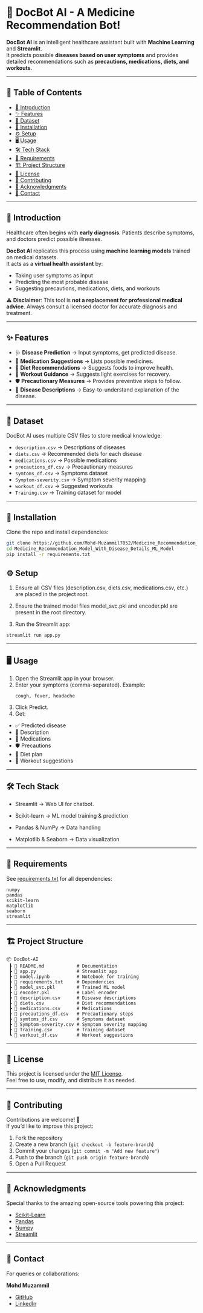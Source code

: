 # 🤖 DocBot AI - A Medicine Recommendation Bot!  

**DocBot AI** is an intelligent healthcare assistant built with **Machine Learning** and **Streamlit**.  
It predicts possible **diseases based on user symptoms** and provides detailed recommendations such as **precautions, medications, diets, and workouts**.  

---

## 📑 Table of Contents  

- [📖 Introduction](#-introduction)  
- [✨ Features](#-features)  
- [📂 Dataset](#-dataset)  
- [🚀 Installation](#-installation)  
- [⚙️ Setup](#️-setup)  
- [🖥️ Usage](#️-usage)  
- [🛠️ Tech Stack](#-tech-stack)  
- [📌 Requirements](#-requirements)  
- [🏗️ Project Structure](#️-project-structure)  
- [📄 License](#-license)  
- [🤝 Contributing](#-contributing)  
- [🙌 Acknowledgments](#-acknowledgments)  
- [📧 Contact](#-contact)  

---

## 📖 Introduction  

Healthcare often begins with **early diagnosis**. Patients describe symptoms, and doctors predict possible illnesses.  

**DocBot AI** replicates this process using **machine learning models** trained on medical datasets.  
It acts as a **virtual health assistant** by:  

- Taking user symptoms as input  
- Predicting the most probable disease  
- Suggesting precautions, medications, diets, and workouts  

⚠️ **Disclaimer**: This tool is **not a replacement for professional medical advice**. Always consult a licensed doctor for accurate diagnosis and treatment.  

---

## ✨ Features  

- 🩺 **Disease Prediction** → Input symptoms, get predicted disease.  
- 💊 **Medication Suggestions** → Lists possible medicines.  
- 🥦 **Diet Recommendations** → Suggests foods to improve health.  
- 🧘 **Workout Guidance** → Suggests light exercises for recovery.  
- 🛡️ **Precautionary Measures** → Provides preventive steps to follow.  
- 📖 **Disease Descriptions** → Easy-to-understand explanation of the disease.  

---

## 📂 Dataset  

DocBot AI uses multiple CSV files to store medical knowledge:  

- `description.csv` → Descriptions of diseases  
- `diets.csv` → Recommended diets for each disease  
- `medications.csv` → Possible medications  
- `precautions_df.csv` → Precautionary measures  
- `symtoms_df.csv` → Symptoms dataset  
- `Symptom-severity.csv` → Symptom severity mapping  
- `workout_df.csv` → Suggested workouts  
- `Training.csv` → Training dataset for model  

---

## 🚀 Installation  

Clone the repo and install dependencies:  

```bash
git clone https://github.com/Mohd-Muzammil7052/Medicine_Recommendation_Model_With_Disease_Details_ML_Model.git
cd Medicine_Recommendation_Model_With_Disease_Details_ML_Model
pip install -r requirements.txt
```

## ⚙️ Setup

1. Ensure all CSV files (description.csv, diets.csv, medications.csv, etc.) are placed in the project root.

2. Ensure the trained model files model_svc.pkl and encoder.pkl are present in the root directory.

3. Run the Streamlit app:

```bash
streamlit run app.py
```

---

## 🖥️ Usage

1. Open the Streamlit app in your browser.
2. Enter your symptoms (comma-separated). Example:
   ```text
   cough, fever, headache
   ```
3. Click Predict.
4. Get:
 * ✅ Predicted disease
 * 📖 Description
 * 💊 Medications
 * 🛡️ Precautions
 * 🥦 Diet plan
 * 🧘 Workout suggestions

---

## 🛠️ Tech Stack

* Streamlit → Web UI for chatbot.
- Scikit-learn → ML model training & prediction
+ Pandas & NumPy → Data handling
* Matplotlib & Seaborn → Data visualization

---

## 📌 Requirements

See [requirements.txt](https://github.com/Mohd-Muzammil7052/Medicine_Recommendation_Model_With_Disease_Details_ML_Model/blob/main/requirements.txt) for all dependencies:

```text
numpy
pandas
scikit-learn
matplotlib
seaborn
streamlit
```

---

## 🏗️ Project Structure  

```text
📦 DocBot-AI
 ┣ 📜 README.md            # Documentation
 ┣ 📜 app.py               # Streamlit app
 ┣ 📜 model.ipynb          # Notebook for training
 ┣ 📜 requirements.txt     # Dependencies
 ┣ 📜 model_svc.pkl        # Trained ML model
 ┣ 📜 encoder.pkl          # Label encoder
 ┣ 📜 description.csv      # Disease descriptions
 ┣ 📜 diets.csv            # Diet recommendations
 ┣ 📜 medications.csv      # Medications
 ┣ 📜 precautions_df.csv   # Precautionary steps
 ┣ 📜 symtoms_df.csv       # Symptoms dataset
 ┣ 📜 Symptom-severity.csv # Symptom severity mapping
 ┣ 📜 Training.csv         # Training dataset
 ┗ 📜 workout_df.csv       # Workout suggestions
```

---

## 📄 License  

This project is licensed under the [MIT License](https://opensource.org/license/mit).  
Feel free to use, modify, and distribute it as needed.

---

## 🤝 Contributing  

Contributions are welcome! 🎉  
If you’d like to improve this project:  

1. Fork the repository  
2. Create a new branch (`git checkout -b feature-branch`)  
3. Commit your changes (`git commit -m "Add new feature"`)  
4. Push to the branch (`git push origin feature-branch`)  
5. Open a Pull Request  

---

## 🙌 Acknowledgments  

Special thanks to the amazing open-source tools powering this project:  

- [Scikit-Learn](https://scikit-learn.org/stable/)  
- [Pandas](https://pandas.pydata.org/)  
- [Numpy](https://numpy.org/)  
- [Streamlit](https://streamlit.io/)  

---

## 📧 Contact  

For queries or collaborations:  

**Mohd Muzammil**  
- [GitHub](https://github.com/Mohd-Muzammil7052)  
- [LinkedIn](https://www.linkedin.com/in/mohd-muzammil-109044290/)  

